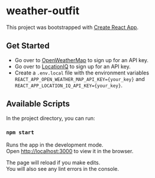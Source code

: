 # weather-outfit

This project was bootstrapped with [Create React App](https://github.com/facebook/create-react-app).

## Get Started

* Go over to [OpenWeatherMap](https://openweathermap.org/guide) to sign up for an API key.
* Go over to [LocationIQ](https://locationiq.com/register) to sign up for an API key.
* Create a `.env.local` file with the environment variables `REACT_APP_OPEN_WEATHER_MAP_API_KEY={your_key}` and `REACT_APP_LOCATION_IQ_API_KEY={your_key}`.

## Available Scripts

In the project directory, you can run:

### `npm start`

Runs the app in the development mode.<br />
Open [http://localhost:3000](http://localhost:3000) to view it in the browser.

The page will reload if you make edits.<br />
You will also see any lint errors in the console.
